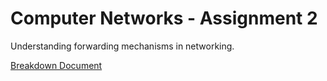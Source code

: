 # Computer Networks - Assignment 2
Understanding forwarding mechanisms in networking.

[Breakdown Document](https://github.com/tmoroney/compnets-ass2/blob/master/CSU33031_Assignment_2_Report.pdf)
